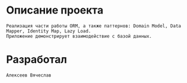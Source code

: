 # Описание проекта
    Реализация части работы ORM, а также паттернов: Domain Model, Data Mapper, Identity Map, Lazy Load.
    Приложение демонстрирует взаимодействие с базой данных.
# Разработал
    Алексеев Вячеслав